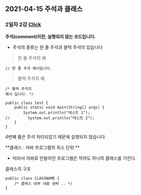 ## 2021-04-15 주석과 클래스

### 2일차 2강 [Click](https://www.youtube.com/watch?v=Q3ax2zSO1bs&list=PLyebPLlVYXCgb5B-toSOvivS1RChZLnNu&index=4)



**주석(comment)이란, 실행되지 않는 코드입니다.**

* 주석의 종류는 한 줄 주석과 블럭 주석이 있습니다

> 한 줄 주석의 예

```// 글자 앞쪽에 슬레시를 두 번 씁니다
// 한 줄 주석 예시입니다.
```



> 블럭 주석의 예

```/* 블럭 주석
/* 블럭 주석의
예시 입니다. */
```



```
public class test {
    public static void main(String[] args) {
        System.out.println("테스트 1");
//        System.out.println("테스트 2");
    }
}
```



4번째 줄은 주석 처리되었기 때문에 실행되지 않습니다.



**클래스 : 자바 프로그램의 최소 단위 **

* 따라서 자바로 만들어진 프로그램은 적어도 하나의 클래스를 가진다.

클래스의 구조

```
public class CLASSNAME {
	/* 클래스 내부 내용 생략 .. */
}
```



